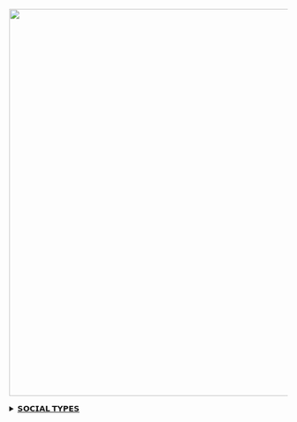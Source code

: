 <p align="center">
<a href="https://github.com/Yehanyovindu">
    <img 
src="https://telegra.ph/file/3d019d7675687c2a05080.jpg"  width="700px">
<b><details><summary>𝗦𝗢𝗖𝗜𝗔𝗟 𝗧𝗬𝗣𝗘𝗦</summary><br>

## CONTACT OWNER

[![badyovi](https://telegra.ph/file/708362a8723ec1dde1d0e.jpg)](https://wa.me/94773883257/text=Hi_hacker_Yovi@s.whatsapp.net)

## JOIN SUPPORT GROUP

[![badyovi](https://telegra.ph/file/79f4e37ca5a5d219699b1.jpg)](https://chat.whatsapp.com/KrZzaVMBU10LDhRgc9GyAz)
